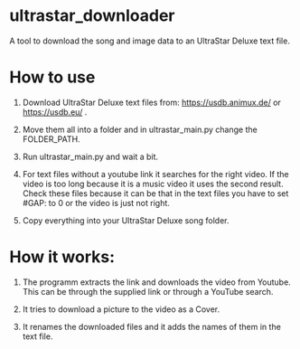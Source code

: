 # ultrastar_downloader
A tool to download the song and image data to an UltraStar Deluxe text file.


# How to use
1. Download UltraStar Deluxe text files from: https://usdb.animux.de/ or https://usdb.eu/ .

2. Move them all into a folder and in ultrastar_main.py change the FOLDER_PATH.

3. Run ultrastar_main.py and wait a bit.

4. For text files without a youtube link it searches for the right video. If the video is too long because it is a music video it uses the second result. Check these files because it can be that in the text files you have to set #GAP: to 0 or the video is just not right.

5. Copy everything into your UltraStar Deluxe song folder.


# How it works:
1. The programm extracts the link and downloads the video from Youtube. This can be through the supplied link or through a YouTube search.

2. It tries to download a picture to the video as a Cover.
  
3. It renames the downloaded files and it adds the names of them in the text file.

